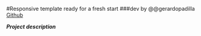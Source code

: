 #Responsive template ready for a fresh start
###dev by @@gerardopadilla
[Github](https://github.com/gerrystuff)


***Project description***

